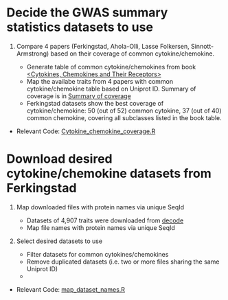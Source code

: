 # Decide the GWAS summary statistics datasets to use

1. Compare 4 papers (Ferkingstad, Ahola-Olli, Lasse Folkersen, Sinnott-Armstrong) based on their coverage of common cytokine/chemokine.

   * Generate table of common cytokine/chemokines from book  [<Cytokines, Chemokines and Their Receptors>](https://www.ncbi.nlm.nih.gov/books/NBK6294/)
   * Map the availabe traits from 4 papers with common cytokine/chemokine table based on Uniprot ID. Summary of coverage is in [Summary of coverage](https://docs.google.com/spreadsheets/d/1lXT4dmS9ogFrl2nv5Qr2KHEoDk5g2vf2kOv9OzG8El4/edit#gid=1947277513)
   * Ferkingstad datasets show the best coverage of cytokine/chemokine: 50 (out of 52) common cytokine, 37 (out of 40) common chemokine, covering all subclasses listed in the book table.

  * Relevant Code: [Cytokine_chemokine_coverage.R](https://github.com/Volvic-19/Cytokine_Chemokine_Basis/blob/main/Code/Cytokine_chemokine_coverage.R)

# Download desired cytokine/chemokine datasets from Ferkingstad

1. Map downloaded files with protein names via unique SeqId
   * Datasets of 4,907 traits were downloaded from [decode](https://www.decode.com/summarydata/)
   * Map file names with protein names via unique SeqId
   
2. Select desired datasets to use
   * Filter datasets for common cytokines/chemokines
   * Remove duplicated datasets (i.e. two or more files sharing the same Uniprot ID)
   * 

  * Relevant Code: [map_dataset_names.R](https://github.com/Volvic-19/Cytokine_Chemokine_Basis/blob/main/Code/map_dataset_names.R)
